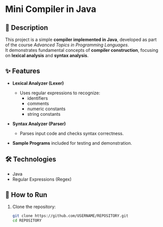 # Mini Compiler in Java

## 📌 Description
This project is a simple **compiler implemented in Java**, developed as part of the course *Advanced Topics in Programming Languages*.  
It demonstrates fundamental concepts of **compiler construction**, focusing on **lexical analysis** and **syntax analysis**.

## ✨ Features
- **Lexical Analyzer (Lexer)**  
  - Uses regular expressions to recognize:  
    - identifiers  
    - comments  
    - numeric constants  
    - string constants  

- **Syntax Analyzer (Parser)**  
  - Parses input code and checks syntax correctness.  

- **Sample Programs** included for testing and demonstration.  

## 🛠️ Technologies
- Java
- Regular Expressions (Regex)

## 🚀 How to Run
1. Clone the repository:
   ```bash
   git clone https://github.com/USERNAME/REPOSITORY.git
   cd REPOSITORY
